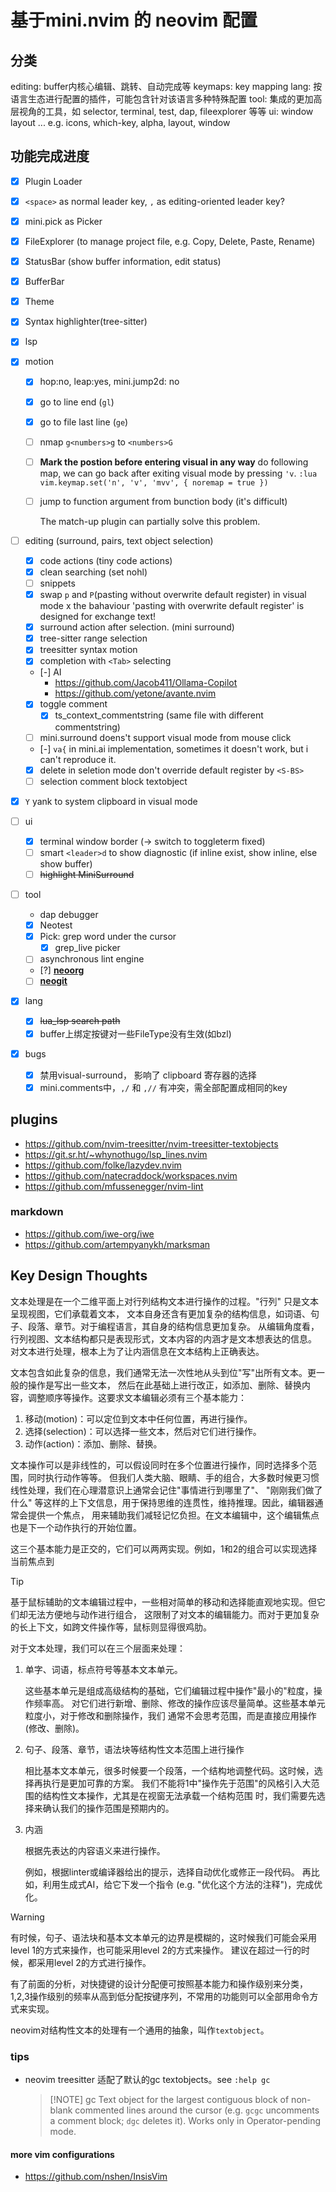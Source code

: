 # 基于mini.nvim 的 neovim 配置


## 分类

editing: buffer内核心编辑、跳转、自动完成等
keymaps: key mapping
lang: 按语言生态进行配置的插件，可能包含针对该语言多种特殊配置
tool: 集成的更加高层视角的工具，如 selector, terminal, test, dap, fileexplorer 等等
ui: window layout ... e.g. icons, which-key, alpha, layout, window


## 功能完成进度

* [x] Plugin Loader
* [x] `<space>` as normal leader key, `,`  as editing-oriented leader key?
* [x] mini.pick as Picker
* [x] FileExplorer (to manage project file, e.g. Copy, Delete, Paste, Rename)
* [x] StatusBar (show buffer information, edit status)
* [x] BufferBar
* [x] Theme
* [x] Syntax highlighter(tree-sitter)
* [x] lsp
* [x] motion
   * [x] hop:no, leap:yes, mini.jump2d: no
   * [x] go to line end (`gl`)
   * [x] go to file last line (`ge`)
   * [ ] nmap `g<numbers>g` to `<numbers>G`
   * [ ] **Mark the postion before entering visual in any way**
     do following map, we can go back after exiting visual mode by pressing `'v`.
     `:lua vim.keymap.set('n', 'v', 'mvv', { noremap = true })`
   * [ ] jump to function argument from bunction body (it's difficult)

     The match-up plugin can partially solve this problem.


* [ ] editing (surround, pairs, text object selection)
    * [x] code actions (tiny code actions)
    * [x] clean searching (set nohl)
    * [ ] snippets
    * [x] swap `p` and `P`(pasting without overwrite default register) in visual mode x
        the bahaviour 'pasting with overwrite default register' is designed for exchange text!
    * [x] surround action after selection. (mini surround)
    * [x] tree-sitter range selection
    * [x] treesitter syntax motion
    * [x] completion with `<Tab>` selecting
    * [-] AI
        * https://github.com/Jacob411/Ollama-Copilot
        * https://github.com/yetone/avante.nvim
    * [x] toggle comment
        * [x] ts_context_commentstring (same file with different commentstring)
    * [ ] mini.surround doens't support visual mode from mouse click
    * [-] `va{` in mini.ai implementation, sometimes it doesn't work, but i can't reproduce it.
    * [x] delete in seletion mode don't override default register by `<S-BS>`
    * [ ] selection comment block textobject

* [x] `Y` yank to system clipboard in visual mode

* [ ] ui
    * [x] terminal window border (→ switch to toggleterm fixed)
    * [ ] smart `<leader>d` to show diagnostic (if inline exist, show inline, else show buffer)
    * [ ] ~~highlight MiniSurround~~

* [ ] tool
    * dap debugger
    * [x] Neotest
    * [x] Pick: grep word under the cursor
        * [x] grep_live picker
    * [ ] asynchronous lint engine
    * [?] [**neoorg**](https://github.com/nvim-neorg/neorg)
    * [ ] [**neogit**](https://github.com/NeogitOrg/neogit)

* [x] lang
    * [x] ~~lua_lsp search path~~
    * [x] buffer上绑定按键对一些FileType没有生效(如bzl)

* [x] bugs
    * [x] 禁用visual-surround， 影响了 clipboard 寄存器的选择
    * [x] mini.comments中，`,/` 和 `,//` 有冲突，需全部配置成相同的key

## plugins

* https://github.com/nvim-treesitter/nvim-treesitter-textobjects
* https://git.sr.ht/~whynothugo/lsp_lines.nvim
* https://github.com/folke/lazydev.nvim
* https://github.com/natecraddock/workspaces.nvim
* https://github.com/mfussenegger/nvim-lint

### markdown

* https://github.com/iwe-org/iwe
* https://github.com/artempyanykh/marksman

## Key Design Thoughts

文本处理是在一个二维平面上对行列结构文本进行操作的过程。"行列" 只是文本呈现视图，它们承载着文本，
文本自身还含有更加复杂的结构信息，如词语、句子、段落、章节。对于编程语言，其自身的结构信息更加复杂。
从编辑角度看，行列视图、文本结构都只是表现形式，文本内容的内涵才是文本想表达的信息。
对文本进行处理，根本上为了让内涵信息在文本结构上正确表达。

文本包含如此复杂的信息，我们通常无法一次性地从头到位"写"出所有文本。更一般的操作是写出一些文本，
然后在此基础上进行改正，如添加、删除、替换内容，调整顺序等操作。这要求文本编辑必须有三个基本能力：

1. 移动(motion)：可以定位到文本中任何位置，再进行操作。
2. 选择(selection)：可以选择一些文本，然后对它们进行操作。
3. 动作(action)：添加、删除、替换。

文本操作可以是非线性的，可以假设同时在多个位置进行操作，同时选择多个范围，同时执行动作等等。
但我们人类大脑、眼睛、手的组合，大多数时候更习惯线性处理，我们在心理潜意识上通常会记住"事情进行到哪里了"、
"刚刚我们做了什么" 等这样的上下文信息，用于保持思维的连贯性，维持推理。因此，编辑器通常会提供一个焦点，
用来辅助我们减轻记忆负担。在文本编辑中，这个编辑焦点也是下一个动作执行的开始位置。

这三个基本能力是正交的，它们可以两两实现。例如，1和2的组合可以实现选择当前焦点到

> [!Tip]
> 基于鼠标辅助的文本编辑过程中，一些相对简单的移动和选择能直观地实现。但它们却无法方便地与动作进行组合，
> 这限制了对文本的编辑能力。而对于更加复杂的长上下文，如跨文件操作等，鼠标则显得很鸡肋。


对于文本处理，我们可以在三个层面来处理：

1. 单字、词语，标点符号等基本文本单元。

   这些基本单元是组成高级结构的基础，它们编辑过程中操作"最小的"粒度，操作频率高。
   对它们进行新增、删除、修改的操作应该尽量简单。这些基本单元粒度小，对于修改和删除操作，我们
   通常不会思考范围，而是直接应用操作(修改、删除)。

2. 句子、段落、章节，语法块等结构性文本范围上进行操作

   相比基本文本单元，很多时候要一个段落，一个结构地调整代码。这时候，选择再执行是更加可靠的方案。
   我们不能将1中"操作先于范围"的风格引入大范围的结构性文本操作，尤其是在视窗无法承载一个结构范围
   时，我们需要先选择来确认我们的操作范围是预期内的。

3. 内涵

   根据先表达的内容语义来进行操作。

   例如，根据linter或编译器给出的提示，选择自动优化或修正一段代码。
   再比如，利用生成式AI，给它下发一个指令 (e.g. "优化这个方法的注释")，完成优化。

> [!Warning]
> 有时候，句子、语法块和基本文本单元的边界是模糊的，这时候我们可能会采用level 1的方式来操作，也可能采用level 2的方式来操作。
> 建议在超过一行的时候，都采用level 2的方式进行操作。

有了前面的分析，对快捷键的设计分配便可按照基本能力和操作级别来分类，
1,2,3操作级别的频率从高到低分配按键序列，不常用的功能则可以全部用命令方式来实现。

neovim对结构性文本的处理有一个通用的抽象，叫作`textobject`。


### tips

* neovim treesitter 适配了默认的gc textobjects。see `:help gc`

  > [!NOTE] gc
  >  Text object for the largest contiguous block of
  >  non-blank commented lines around the cursor (e.g.
  >  `gcgc` uncomments a comment block; `dgc` deletes it).
  >  Works only in Operator-pending mode.


<!--
sss
aaa
-->

#### more vim configurations

* https://github.com/nshen/InsisVim
